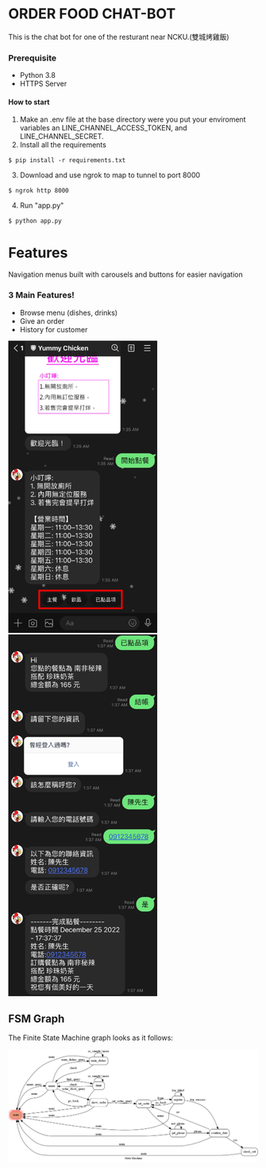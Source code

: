 
# ORDER FOOD CHAT-BOT
This is the chat bot for one of the resturant near NCKU.(雙城烤雞飯)


### Prerequisite
* Python 3.8
* HTTPS Server

#### How to start
1. Make an .env file at the base directory were you put your enviroment variables an LINE_CHANNEL_ACCESS_TOKEN, and LINE_CHANNEL_SECRET.
2. Install all the requirements
```
$ pip install -r requirements.txt
```
3. Download and use ngrok to map to tunnel to port 8000
```
$ ngrok http 8000
```
4. Run "app.py"
```
$ python app.py
```

# Features 
Navigation menus built with carousels and buttons for easier navigation

### 3 Main Features!
- Browse menu (dishes, drinks)
- Give an order
- History for customer

  
<img src="./img/easy_to_use.png" width="300">
<img src="./img/done_order.jpg" width="300">


## FSM Graph
The Finite State Machine graph looks as it follows:

<img src="./img/fsm.png" width="900">
